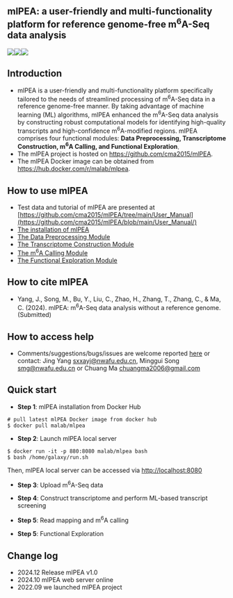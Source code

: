 ## mlPEA: a user-friendly and multi-functionality platform for reference genome-free m<sup>6</sup>A-Seq data analysis

<a href="https://hub.docker.com/r/malab/mlpea" target="_blank"><img src="https://img.shields.io/badge/Docker_image-ready-red.svg" target="_blank"></a><a href="https://hub.docker.com/r/malab/mlpea" target="_blank"><img src="https://img.shields.io/docker/pulls/malab/mlpea"></a><a href="https://github.com/cma2015/mlPEA" target="_blank"><img src="https://img.shields.io/badge/Source%20codes-support-blue"></a>

## Introduction
- mlPEA is a user-friendly and multi-functionality platform specifically tailored to the needs of streamlined processing of m<sup>6</sup>A-Seq data in a reference genome-free manner. By taking advantage of machine learning (ML) algorithms, mlPEA enhanced the m<sup>6</sup>A-Seq data analysis by constructing robust computational models for identifying high-quality transcripts and high-confidence m<sup>6</sup>A-modified regions. mlPEA comprises four functional modules: **Data Preprocessing, Transcriptome Construction, m<sup>6</sup>A Calling, and Functional Exploration**. 
- The mlPEA project is hosted on https://github.com/cma2015/mlPEA.
- The mlPEA Docker image can be obtained from https://hub.docker.com/r/malab/mlpea.

## How to use mlPEA
- Test data and tutorial of mlPEA are presented at [https://github.com/cma2015/mlPEA/tree/main/User_Manual](https://github.com/cma2015/mlPEA/blob/main/User_Manual/)
- [The installation of mlPEA](https://github.com/cma2015/mlPEA/blob/main/User_Manual/tutorial/00_Installation.md)
- [The Data Preprocessing Module](https://github.com/cma2015/mlPEA/blob/main/User_Manual/01_Data_Preprocessing_Module.md)
- [The Transcriptome Construction Module](https://github.com/cma2015/mlPEA/blob/main/User_Manual//02_Transcriptome_Construction_Module.md)
- [The m<sup>6</sup>A Calling Module](https://github.com/cma2015/mlPEA/blob/main/User_Manual/03_m6A_Calling_Module.md)
- [The Functional Exploration Module](https://github.com/cma2015/mlPEA/blob/main/User_Manual/04_Functional_Exploration_Module.md)

## How to cite mlPEA
- Yang, J., Song, M., Bu, Y., Liu, C., Zhao, H., Zhang, T., Zhang, C., & Ma, C. (2024). mlPEA:  m<sup>6</sup>A-Seq data analysis without a reference genome. (Submitted)

## How to access help
* Comments/suggestions/bugs/issues are welcome reported [here](https://github.com/cma2015/mlPEA/issues) or contact: Jing Yang sxxayj@nwafu.edu.cn, Minggui Song smg@nwafu.edu.cn or Chuang Ma chuangma2006@gmail.com

## Quick start

- **Step 1**: mlPEA installation from Docker Hub

```
# pull latest mlPEA Docker image from docker hub
$ docker pull malab/mlpea
```

- **Step 2**: Launch mlPEA local server

```
$ docker run -it -p 880:8080 malab/mlpea bash
$ bash /home/galaxy/run.sh
```

Then, mlPEA local server can be accessed via [http://localhost:8080](http://localhost:8080/)

- **Step 3**: Upload m<sup>6</sup>A-Seq data


- **Step 4**: Construct transcriptome and perform ML-based transcript screening

- **Step 5**: Read mapping and m<sup>6</sup>A calling

- **Step 5**: Functional Exploration


## Change log
- 2024.12 Release mlPEA v1.0
- 2024.10 mlPEA web server online
- 2022.09 we launched mlPEA project
